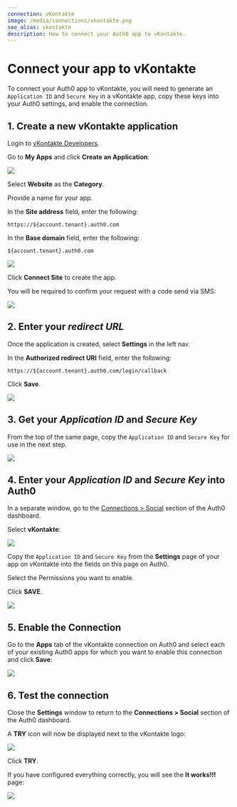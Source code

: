 ```yaml
---
connection: vKontakte
image: /media/connections/vkontakte.png
seo_alias: vkontakte
description: How to connect your Auth0 app to vKontakte.
---
```


# Connect your app to vKontakte

To connect your Auth0 app to vKontakte, you will need to generate an `Application ID` and `Secure Key` in a vKontakte app, copy these keys into your Auth0 settings, and enable the connection.


## 1. Create a new vKontakte application

Login to [vKontakte Developers](https://new.vk.com/dev). 

Go to **My Apps** and click **Create an Application**:

![](/media/articles/connections/social/vkontakte/vkontakte-login.png)

Select **Website** as the **Category**. 

Provide a name for your app.

In the **Site address** field, enter the following:

`https://${account.tenant}.auth0.com`

In the **Base domain** field, enter the following:

`${account.tenant}.auth0.com`

![](/media/articles/connections/social/vkontakte/vkontakte-create-app.png)

Click **Connect Site** to create the app.

You will be required to confirm your request with a code send via SMS:

![](/media/articles/connections/social/vkontakte/vkontakte-validate-create-app.png)


## 2. Enter your *redirect URL*

Once the application is created, select **Settings** in the left nav.

In the **Authorized redirect URI** field, enter the following:

`https://${account.tenant}.auth0.com/login/callback`

Click **Save**.

![](/media/articles/connections/social/vkontakte/vkontakte-redirect.png)

## 3. Get your *Application ID* and *Secure Key*

From the top of the same page, copy the `Application ID` and `Secure Key` for use in the next step.

![](/media/articles/connections/social/vkontakte/vkontakte-keys.png)

## 4. Enter your *Application ID* and *Secure Key* into Auth0

In a separate window, go to the [Connections > Social](${uiURL}/#/connections/social) section of the Auth0 dashboard.

Select **vKontakte**:

![](/media/articles/connections/social/vkontakte/vkontakte-logo.png)

Copy the `Application ID` and `Secure Key` from the **Settings** page of your app on vKontakte into the fields on this page on Auth0.

Select the Permissions you want to enable.

Click **SAVE**.

![](/media/articles/connections/social/vkontakte/vkontakte-add-connection.png)

## 5. Enable the Connection

Go to the **Apps** tab of the vKontakte connection on Auth0 and select each of your existing Auth0 apps for which you want to enable this connection and click **Save**:

![](/media/articles/connections/social/vkontakte/vkontakte-add-apps.png)

## 6. Test the connection

Close the **Settings** window to return to the **Connections > Social** section of the Auth0 dashboard.

A **TRY** icon will now be displayed next to the vKontakte logo:

![](/media/articles/connections/social/vkontakte/vkontakte-try.png)

Click **TRY**.

If you have configured everything correctly, you will see the **It works!!!** page:

![](/media/articles/connections/social/vkontakte/vkontakte-works.png)

